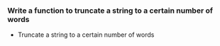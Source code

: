 ### Write a function to truncate a string to a certain number of words

- Truncate a string to a certain number of words
